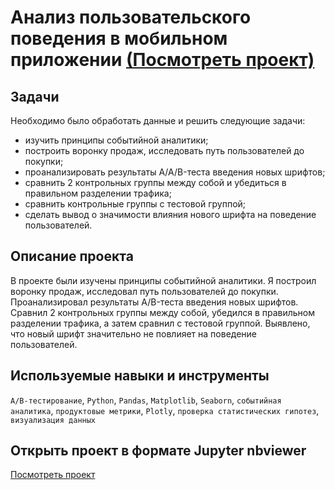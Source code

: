 # Анализ пользовательского поведения в мобильном приложении [(Посмотреть проект)](https://nbviewer.org/github/BulyginV/Yandex_Data_Analyst/blob/main/09.%20%D0%90%D0%BD%D0%B0%D0%BB%D0%B8%D0%B7%20%D0%BF%D1%80%D0%BE%D0%B4%D0%B0%D0%B6%20%28Mobile%20app%29/09_A_A_B_test.ipynb)

## Задачи
Необходимо было обработать данные и решить следующие задачи:
* изучить принципы событийной аналитики;
* построить воронку продаж, исследовать путь пользователей до покупки;
* проанализировать результаты A/A/B-теста введения новых шрифтов;
* сравнить 2 контрольных группы между собой и убедиться в правильном разделении трафика;
* сравнить контрольные группы с тестовой группой;
* сделать вывод о значимости влияния нового шрифта на поведение пользователей.

## Описание проекта
В проекте были изучены принципы событийной аналитики. Я построил воронку продаж, исследовал путь пользователей до покупки. Проанализировал результаты A/B-теста введения новых шрифтов. Сравнил 2 контрольных группы между собой, убедился в правильном разделении трафика, а затем сравнил с тестовой группой. Выявлено, что новый шрифт значительно не повлияет на поведение пользователей.

## Используемые навыки и инструменты
`A/B-тестирование`, `Python`, `Pandas`, `Matplotlib`, `Seaborn`, `событийная аналитика`, `продуктовые метрики`, `Plotly`, `проверка статистических гипотез`, `визуализация данных`

## Открыть проект в формате Jupyter nbviewer
[Посмотреть проект](https://nbviewer.org/github/BulyginV/Yandex_Data_Analyst/blob/main/09.%20%D0%90%D0%BD%D0%B0%D0%BB%D0%B8%D0%B7%20%D0%BF%D1%80%D0%BE%D0%B4%D0%B0%D0%B6%20%28Mobile%20app%29/09_A_A_B_test.ipynb)
